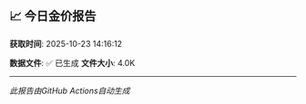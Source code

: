 ## 📈 今日金价报告

**获取时间**: 2025-10-23 14:16:12

**数据文件**: ✅ 已生成
**文件大小**: 4.0K

---
*此报告由GitHub Actions自动生成*

